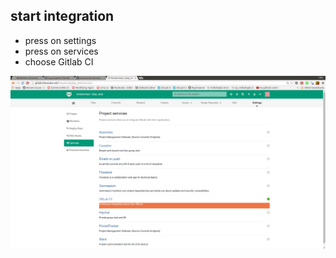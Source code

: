 start integration
----
- press on settings
- press on services
- choose Gitlab CI

![enable integration for my projects](../png/enable_integration.png)
